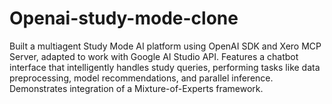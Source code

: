 # Openai-study-mode-clone
Built a multiagent Study Mode AI platform using OpenAI SDK and Xero MCP Server, adapted to work with Google AI Studio API. Features a chatbot interface that intelligently handles study queries, performing tasks like data preprocessing, model recommendations, and parallel inference. Demonstrates integration of a Mixture-of-Experts framework.
